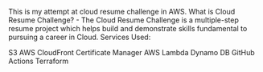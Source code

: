 This is my attempt at cloud resume challenge in AWS. What is Cloud Resume Challenge? - The Cloud Resume Challenge is a multiple-step resume project which helps build and demonstrate skills fundamental to pursuing a career in Cloud. 
Services Used:

S3
AWS CloudFront
Certificate Manager
AWS Lambda
Dynamo DB
GitHub Actions
Terraform
